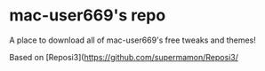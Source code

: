 # mac-user669's repo

A place to download all of mac-user669's free tweaks and themes!


Based on [Reposi3](https://github.com/supermamon/Reposi3/